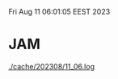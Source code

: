 Fri Aug 11 06:01:05 EEST 2023
# JAM
<a href='./cache/202308/11_06.log'>./cache/202308/11_06.log</a>
